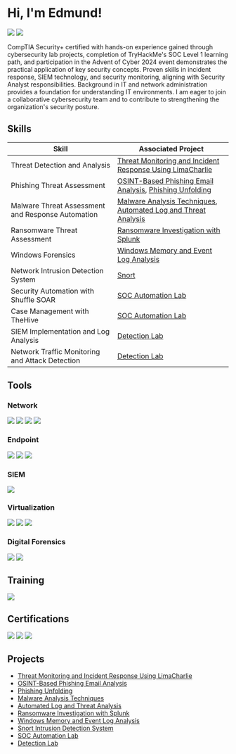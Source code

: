 <h1>Hi, I'm Edmund!</h1>

  <a href="https://www.linkedin.com/in/edgonzalesjr"><img src="https://img.shields.io/badge/-LinkedIn-0072b1?&style=for-the-badge&logo=linkedin&logoColor=white" /></a> <a href="https://tryhackme.com/r/p/EdmundG"><img src="https://img.shields.io/badge/-TryHackMe-4A4A4A?&style=for-the-badge&logo=tryhackme&logoColor=white" /></a>

CompTIA Security+ certified with hands-on experience gained through cybersecurity lab projects, completion of TryHackMe's SOC Level 1 learning path, and participation in the Advent of Cyber 2024 event demonstrates the practical application of key security concepts. Proven skills in incident response, SIEM technology, and security monitoring, aligning with Security Analyst responsibilities. Background in IT and network administration provides a foundation for understanding IT environments. I am eager to join a collaborative cybersecurity team and to contribute to strengthening the organization's security posture.

## Skills

| Skill                                         | Associated Project         |
|-----------------------------------------------|----------------------------|
| Threat Detection and Analysis | <a href="https://github.com/edgonzalesjr/Threat-Monitoring-Incident-Response-Using-LimaCharlie">Threat Monitoring and Incident Response Using LimaCharlie</a>|
| Phishing Threat Assessment                    | <a href="https://github.com/edgonzalesjr/Phishing-Threat-Analysis">OSINT-Based Phishing Email Analysis</a>, <a href="https://github.com/edgonzalesjr/Phishing-Unfolding">Phishing Unfolding</a>|
| Malware Threat Assessment and Response Automation | <a href="https://github.com/edgonzalesjr/Malware-Analysis-Techniques">Malware Analysis Techniques</a>, <a href="https://github.com/edgonzalesjr/Automated-Log-and-Threat-Analysis">Automated Log and Threat Analysis</a>|
| Ransomware Threat Assessment                  | <a href="https://github.com/edgonzalesjr/Ransomware-Investigation-with-Splunk">Ransomware Investigation with Splunk</a>|
| Windows Forensics                             | <a href="https://github.com/edgonzalesjr/Windows-Memory-and-Event-Log-Analysis">Windows Memory and Event Log Analysis</a>|
| Network Intrusion Detection System            | <a href="https://github.com/edgonzalesjr/Snort-Intrusion-Detection-System">Snort</a>|
| Security Automation with Shuffle SOAR         | <a href="https://github.com/edgonzalesjr/SOC-Automation-Lab">SOC Automation Lab</a>|
| Case Management with TheHive                  | <a href="https://github.com/edgonzalesjr/SOC-Automation-Lab">SOC Automation Lab</a>|
| SIEM Implementation and Log Analysis          | <a href="https://github.com/edgonzalesjr/Detection-Lab">Detection Lab</a>|
| Network Traffic Monitoring and Attack Detection | <a href="https://github.com/edgonzalesjr/Detecton-Lab">Detection Lab</a>|

## Tools

### Network
<div>
    <img src="https://img.shields.io/badge/-FortiGate-003C6C?&style=for-the-badge&logo=fortinet&logoColor=white" />
    <img src="https://img.shields.io/badge/-Wireshark-1679A7?&style=for-the-badge&logo=Wireshark&logoColor=white" />
    <img src="https://img.shields.io/badge/-tcpdump-FF6F61?&style=for-the-badge&logo=tcpdump&logoColor=white" />
    <img src="https://img.shields.io/badge/-Snort-FFCC00?&style=for-the-badge&logo=snort&logoColor=black" />
</div>

### Endpoint
<div>
    <img src="https://img.shields.io/badge/-LimaCharlie-00A3E0?&style=for-the-badge&logo=cloud&logoColor=white" />
    <img src="https://img.shields.io/badge/-Active%20Directory-0078D4?&style=for-the-badge&logo=windows&logoColor=white" />    
    <img src="https://img.shields.io/badge/-Sysmon-2F3A4E?&style=for-the-badge&logo=windows&logoColor=white" />
</div>

### SIEM
<div>
    <img src="https://img.shields.io/badge/-Splunk-000000?&style=for-the-badge&logo=Splunk&logoColor=white" />
</div>

### Virtualization
<div>
    <img src="https://img.shields.io/badge/-AWS%20EC2-FF9900?&style=for-the-badge&logo=amazonaws&logoColor=white" />
    <img src="https://img.shields.io/badge/-Docker-2496ED?&style=for-the-badge&logo=docker&logoColor=white" />
    <img src="https://img.shields.io/badge/-VMware%20Workstation%20Pro-607078?&style=for-the-badge&logo=vmware&logoColor=white" />
</div>

### Digital Forensics
<div>
    <img src="https://img.shields.io/badge/-Volatility%203-000000?&style=for-the-badge&logo=appveyor&logoColor=white" />
    <img src="https://img.shields.io/badge/-Deep%20Blue%20CLI-0033A0?&style=for-the-badge&logo=windows&logoColor=white" />
</div>
  
## Training
<div>
  <img src="https://img.shields.io/badge/TryHackMe-SOC%20Level%201-00A8E8?&style=for-the-badge&logo=TryHackMe&logoColor=white" />
</div>
  
## Certifications
<div>  
  <img src="https://img.shields.io/badge/-Security%2B-FF0000?&style=for-the-badge&logo=CompTIA&logoColor=white" />
  <img src="https://img.shields.io/badge/-Fortinet%20NSE%203%20Network%20Security%20Associate-003E6C?&style=for-the-badge&logo=Fortinet&logoColor=white" />
  <img src="https://img.shields.io/badge/-Huawei%20HCIA%20Cloud%20Computing-00B3E2?&style=for-the-badge&logo=Huawei&logoColor=white" />
</div>

## Projects
- <a href="https://github.com/edgonzalesjr/Threat-Monitoring-Incident-Response-Using-LimaCharlie">Threat Monitoring and Incident Response Using LimaCharlie</a>
- <a href="https://github.com/edgonzalesjr/Phishing-Threat-Analysis">OSINT-Based Phishing Email Analysis</a>
- <a href="https://github.com/edgonzalesjr/Phishing-Unfolding">Phishing Unfolding</a>
- <a href="https://github.com/edgonzalesjr/Malware-Analysis-Techniques">Malware Analysis Techniques</a>
- <a href="https://github.com/edgonzalesjr/Automated-Log-and-Threat-Analysis">Automated Log and Threat Analysis</a>
- <a href="https://github.com/edgonzalesjr/Ransomware-Investigation-with-Splunk">Ransomware Investigation with Splunk</a>
- <a href="https://github.com/edgonzalesjr/Windows-Memory-and-Event-Log-Analysis">Windows Memory and Event Log Analysis</a>
- <a href="https://github.com/edgonzalesjr/Snort-Intrusion-Detection-System">Snort Intrusion Detection System</a>
- <a href="https://github.com/edgonzalesjr/SOC-Automation-Lab">SOC Automation Lab</a>
- <a href="https://github.com/edgonzalesjr/Detecton-Lab">Detection Lab</a>
